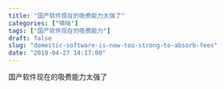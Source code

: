 ```yaml
---
title: "国产软件现在的吸费能力太强了"
categories: ["嘀咕"]
tags: ["国产软件现在的吸费能力"]
draft: false
slug: "domestic-software-is-now-too-strong-to-absorb-fees"
date: "2019-04-27 14:17:00"
---
```


国产软件现在的吸费能力太强了
